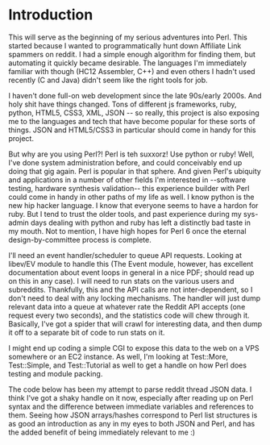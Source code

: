 Introduction
============

This will serve as the beginning of my serious adventures into Perl. This
started because I wanted to programmatically hunt down Affiliate Link
spammers on reddit. I had a simple enough algorithm for finding them, but
automating it quickly became desirable. The languages I'm immediately
familiar with though (HC12 Assembler, C++) and even others I hadn't used
recently (C and Java) didn't seem like the right tools for job.

I haven't done full-on web development since the late 90s/early 2000s. And
holy shit have things changed. Tons of different js frameworks, ruby, python,
HTML5, CSS3, XML, JSON -- so really, this project is also exposing me to the
languages and tech that have become popular for these sorts of things. JSON
and HTML5/CSS3 in particular should come in handy for this project.

But why are you using Perl?! Perl is teh suxxorz! Use python or ruby! Well, 
I've done system administration before, and could conceivably end up doing 
that gig again. Perl is popular in that sphere. And given Perl's ubiquity and
applications in a number of other fields I'm interested in --software
testing, hardware synthesis validation-- this experience builder with Perl
could come in handy in other paths of my life as well. I know python is the
new hip hacker language. I know that everyone seems to have a hardon for
ruby. But I tend to trust the older tools, and past experience during my
sys-admin days dealing with python and ruby has left a distinctly bad taste
in my mouth. Not to mention, I have high hopes for Perl 6 once the eternal
design-by-committee process is complete.

I'll need an event handler/scheduler to queue API requests. Looking at 
libev/EV module to handle this (The Event module, however, has excellent
documentation about event loops in general in a nice PDF; should read up on
this in any case). I will need to run stats on the various users and
subreddits. Thankfully, this and the API calls are not inter-dependent, so I
don't need to deal with any locking mechanisms. The handler will just dump
relevant data into a queue at whatever rate the Reddit API accepts (one
request every two seconds), and the statistics code will chew through it.
Basically, I've got a spider that will crawl for interesting data, and then
dump it off to a separate bit of code to run stats on it.

I might end up coding a simple CGI to expose this data to the web on a 
VPS somewhere or an EC2 instance. As well, I'm looking at Test::More, 
Test::Simple, and Test::Tutorial as well to get a handle on how Perl 
does testing and module packing.

The code below has been my attempt to parse reddit thread JSON data. I think 
I've got a shaky handle on it now, especially after reading up on Perl 
syntax and the difference between immediate variables and references to them. 
Seeing how JSON arrays/hashes correspond to Perl list structures is as good 
an introduction as any in my eyes to both JSON and Perl, and has the added 
benefit of being immediately relevant to me :)
